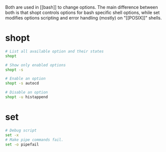 Both are used in [[bash]] to change options. The main difference between both is that shopt controls options for bash specific shell options, while set modifies options scripting and error handling (mostly) on "[[POSIX]]" shells.
# shopt

```bash
# List all available option and their states
shopt

# Show only enabled options
shopt -s

# Enable an option
shopt -s autocd

# Disable an option
shopt -u histappend
```

# set

```bash
# Debug script
set -x 
# Make pipe commands fail.
set -o pipefail
```
